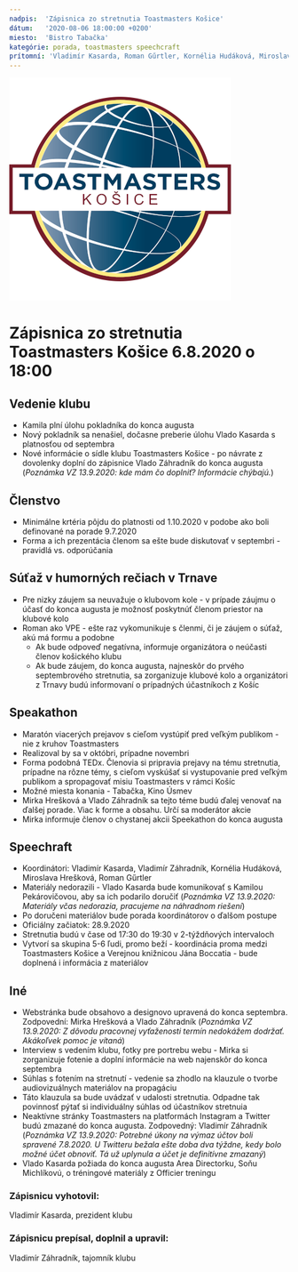 ```yaml
---
nadpis:  'Zápisnica zo stretnutia Toastmasters Košice'
dátum:   '2020-08-06 18:00:00 +0200'
miesto:  'Bistro Tabačka'
kategórie: porada, toastmasters speechcraft
prítomní: 'Vladimír Kasarda, Roman Gűrtler, Kornélia Hudáková, Miroslava Hrešková, Jozef Starúch'
---
```


![alt text][logo]
# Zápisnica zo stretnutia Toastmasters Košice 6.8.2020 o 18:00

## Vedenie klubu
- Kamila plní úlohu pokladníka do konca augusta
- Nový pokladník sa nenašiel, dočasne preberie úlohu Vlado Kasarda s platnosťou od septembra
- Nové informácie o sídle klubu Toastmasters Košice - po návrate z dovolenky doplní do zápisnice Vlado Záhradník do konca augusta (*Poznámka VZ 13.9.2020: kde mám čo doplniť? Informácie chýbajú.*)

## Členstvo
- Minimálne krtéria pôjdu do platnosti od 1.10.2020 v podobe ako boli definované na porade 9.7.2020
- Forma a ich prezentácia členom sa ešte bude diskutovať v septembri - pravidlá vs. odporúčania

## Súťaž v humorných rečiach v Trnave
- Pre nizky záujem sa neuvažuje o klubovom kole - v prípade záujmu o účasť do konca augusta je možnosť poskytnúť členom priestor na klubové kolo
- Roman ako VPE - ešte raz vykomunikuje s členmi, či je záujem o súťaž, akú má formu a podobne
  - Ak bude odpoveď negatívna, informuje organizátora o neúčasti členov košického klubu
  - Ak bude záujem, do konca augusta, najneskôr do prvého septembrového stretnutia, sa zorganizuje klubové kolo a organizátori z Trnavy budú informovaní o prípadných účastníkoch z Košíc

## Speakathon
- Maratón viacerých prejavov s cieľom vystúpiť pred veľkým publikom - nie z kruhov Toastmasters
- Realizoval by sa v októbri, prípadne novembri
- Forma podobná TEDx. Členovia si pripravia prejavy na tému stretnutia, prípadne na rôzne témy, s cieľom vyskúšať si vystupovanie pred veľkým publikom a spropagovať misiu Toastmasters v rámci Košíc
- Možné miesta konania - Tabačka, Kino Úsmev
- Mirka Hrešková a Vlado Záhradník sa tejto téme budú ďalej venovať na ďalšej porade. Viac k forme a obsahu. Určí sa moderátor akcie
- Mirka informuje členov o chystanej akcii Speekathon do konca augusta

## Speechraft
- Koordinátori:	Vladimír Kasarda, Vladimír Záhradník, Kornélia Hudáková, Miroslava Hrešková, Roman Gűrtler
- Materiály nedorazili - Vlado Kasarda bude komunikovať s Kamilou Pekárovičovou, aby sa ich podarilo doručiť (*Poznámka VZ 13.9.2020: Materiály včas nedorazia, pracujeme na náhradnom riešení*)
- Po doručeni materiálov bude porada koordinátorov o ďalšom postupe
- Oficiálny začiatok: 28.9.2020
- Stretnutia budú v čase od 17:30 do 19:30 v 2-týždňových intervaloch
- Vytvorí sa skupina 5-6 ľudi, promo beží - koordinácia proma medzi Toastmasters Košice a Verejnou knižnicou Jána Boccatia - bude doplnená i informácia z materiálov

## Iné
- Webstránka bude obsahovo a designovo upravená do konca septembra. Zodpovední: Mirka Hrešková a Vlado Záhradník (*Poznámka VZ 13.9.2020: Z dôvodu pracovnej vyťaženosti termín nedokážem dodržať. Akákoľvek pomoc je vítaná*)
- Interview s vedením klubu, fotky pre portrebu webu - Mirka si zorganizuje fotenie a doplní informácie na web najenskôr do konca septembra
- Súhlas s fotením na stretnutí - vedenie sa zhodlo na klauzule o tvorbe audiovizuálnych materiálov na propagáciu
- Táto klauzula sa bude uvádzať v udalosti stretnutia. Odpadne tak povinnosť pýtať si individuálny súhlas od účastníkov stretnuia
- Neaktívne stránky Toastmasters na platformách Instagram a Twitter budú zmazané do konca augusta. Zodpovedný: Vladimír Záhradník (*Poznámka VZ 13.9.2020: Potrebné úkony na výmaz účtov boli spravené 7.8.2020. U Twitteru bežala ešte doba dva týždne, kedy bolo možné účet obnoviť. Tá už uplynula a účet je definitívne zmazaný*)
- Vlado Kasarda požiada do konca augusta Area Directorku, Soňu Michlíkovú, o tréningové materiály z Officier treningu

### Zápisnicu vyhotovil:
Vladimír Kasarda,
prezident klubu

### Zápisnicu prepísal, doplnil a upravil:
Vladimír Záhradník,
tajomník klubu

[logo]: https://github.com/toastmasters-kosice/graficke-podklady/raw/master/Log%C3%A1/%C5%A0tandardn%C3%A9%20zmen%C5%A1en%C3%A9%20logo%20TMKE.png "Logo Toastmasters Košice"

